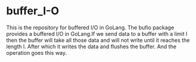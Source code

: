 # buffer_I-O
This is the repository for buffered I/O in GoLang.
The bufio package provides a buffered I/O in GoLang.If we send data to a buffer with a limit l then the buffer will take all those data and will not write until it reaches the length l. After which it writes the data and flushes the buffer. And the operation goes this way.
